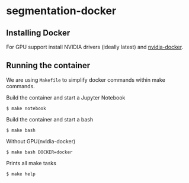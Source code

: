 # segmentation-docker

## Installing Docker
For GPU support install NVIDIA drivers (ideally latest) and
[nvidia-docker](https://github.com/NVIDIA/nvidia-docker).


## Running the container

We are using `Makefile` to simplify docker commands within make commands.

Build the container and start a Jupyter Notebook

    $ make notebook

Build the container and start a bash

    $ make bash

Without GPU(nvidia-docker)

    $ make bash DOCKER=docker

Prints all make tasks

    $ make help
